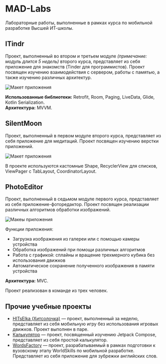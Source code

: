 # MAD-Labs
Лабораторные работы, выполненные в рамках курса по мобильной разработке Высшей ИТ-школы.  

## ITindr
Проект, выполненный во втором и третьем модуле *(примечание: модуль длится 5 недель)* второго курса, представляет из себя приложение для знакомств (Tinder для программистов). 
Проект посвящен изучению взаимодействия с сервером, работы с памятью, а также изучению различных архитектур.  

![Макет приложения](https://user-images.githubusercontent.com/26373999/163435118-20e837eb-6cf6-4eba-95ba-4cd34c156a8b.png)  

**Использованные библиотеки:** Retrofit, Room, Paging, LiveData, Glide, Kotlin Serialization.  
**Архитектура:** MVVM.

## SilentMoon
Проект, выполненный в первом модуле второго курса, представляет из себя приложение для медитаций. Проект посвящен изучению верстки приложений.  

![Макет приложения](https://user-images.githubusercontent.com/26373999/163433266-5f0bd432-0e81-4d61-95fa-262643a271d7.png)  

В проекте используются кастомные Shape, RecyclerView для списков, ViewPager с TabLayout, CoordinatorLayout.

## PhotoEditor
Проект, выполненный в седьмом модуле первого курса, представляет из себя приложение-фоторедактор. Проект посвящен реализации различных алгоритмов обработки изображений.  

![Макеы приложения](https://user-images.githubusercontent.com/26373999/163434197-c2a4d019-82cf-475e-9322-cf68eb2daea5.png)

Функции приложения:  
* Загрузка изображения из галереи или с помощью камеры устройства  
* Обработка изображений при помощи различных алгоритмов  
* Работа с графикой: сплайны и вращение трехмерного кубика без использования движков  
* Автоматическое сохранение полученного изображения в памяти устройства  

**Архитектура:** MVC.

Проект реализован в команде из трех человек.

## Прочие учебные проекты
* [HITsElka (Хитсолочка)](https://github.com/Chantreck/HitsElka) — проект, выполненный за неделю, представляет из себя мобильную игру без использования игровых движков. Проект выполнен в паре.   
* [Калькулятор](https://github.com/Chantreck/MAD-Calculator) — проект, посвященный изучению Jetpack Compose, представляет из себя простой калькулятор.  
* [WordsFactory](https://github.com/Chantreck/MAD-WordsFactory) — проект, разрабатываемый в рамках подготовки к вузовскому этапу WorldSkills по мобильной разработке. Представляет из себя приложение для зубрежки английских слов.
